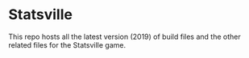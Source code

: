 # Statsville

This repo hosts all the latest version (2019) of build files and the other related files for the Statsville game.
